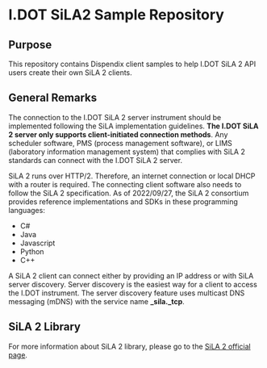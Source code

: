 # I.DOT SiLA2 Sample Repository

## Purpose

This repository contains Dispendix client samples to help I.DOT SiLA 2 API users create their own SiLA 2 clients.

## General Remarks

The connection to the I.DOT SiLA 2 server instrument should be implemented following the SiLA implementation guidelines. **The I.DOT SiLA 2 server only supports client-initiated connection methods**.
Any scheduler software, PMS (process management software), or LIMS (laboratory information management system) that complies with SiLA 2 standards can connect with the I.DOT SiLA 2 server.

SiLA 2 runs over HTTP/2. Therefore, an internet connection or local DHCP with a router is required. The connecting client software also needs to follow the SiLA 2 specification. As of 2022/09/27, the SiLA 2 consortium provides reference implementations and SDKs in these programming languages:

- C#
- Java
- Javascript
- Python
- C++

A SiLA 2 client can connect either by providing an IP address or with SiLA server discovery. Server discovery is the easiest way for a client to access the I.DOT instrument. The server discovery feature uses multicast DNS messaging (mDNS) with the service name **\_sila.\_tcp**.

## SiLA 2 Library

For more information about SiLA 2 library, please go to the [SiLA 2 official page](https://gitlab.com/SiLA2).
